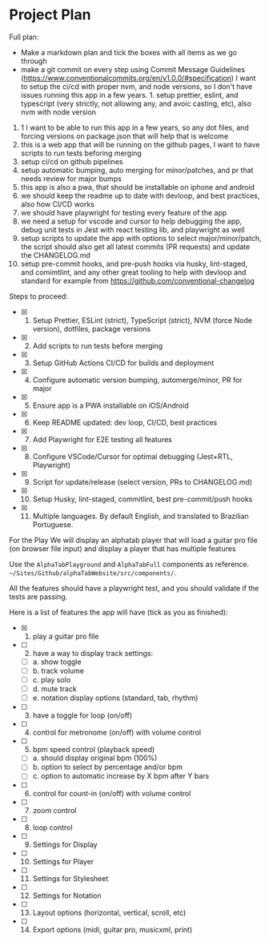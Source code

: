 # Project Plan
Full plan:

* Make a markdown plan and tick the boxes with all items as we go through
* make a git commit on every step using Commit Message Guidelines (https://www.conventionalcommits.org/en/v1.0.0/#specification)
I want to setup the ci/cd with proper nvm, and node versions, so I don't have issues running this app in a few years. 1. setup prettier, eslint, and typescript (very strictly, not allowing any, and avoic casting, etc), also nvm with node version
1. 1 I want to be able to run this app in a few years, so any dot files, and forcing versions on package.json that will help that is welcome
2. this is a web app that will be running on the github pages, I want to have scripts to run tests beforing merging
3. setup ci/cd on github pipelines
4. setup automatic bumping, auto merging for minor/patches, and pr that needs review for major bumps
5. this app is also a pwa, that should be installable on iphone and android
6. we should keep the readme up to date with devloop, and best practices, also how CI/CD works
7. we should have playwright for testing every feature of the app
8. we need a setup for vscode and cursor to help debugging the app, debug unit tests in Jest with react testing lib, and playwright as well
9. setup scripts to update the app with options to select major/minor/patch, the script should also get all latest commits (PR requests) and update the CHANGELOG.md
10. setup pre-commit hooks, and pre-push hooks via husky, lint-staged, and comimtlint, and any other great tooling to help with devloop and standard for example from https://github.com/conventional-changelog


Steps to proceed:
- [x] 1. Setup Prettier, ESLint (strict), TypeScript (strict), NVM (force Node version), dotfiles, package versions
- [x] 2. Add scripts to run tests before merging
- [x] 3. Setup GitHub Actions CI/CD for builds and deployment
- [x] 4. Configure automatic version bumping, automerge/minor, PR for major
- [x] 5. Ensure app is a PWA installable on iOS/Android
- [x] 6. Keep README updated: dev loop, CI/CD, best practices
- [x] 7. Add Playwright for E2E testing all features
- [x] 8. Configure VSCode/Cursor for optimal debugging (Jest+RTL, Playwright)
- [x] 9. Script for update/release (select version, PRs to CHANGELOG.md)
- [x] 10. Setup Husky, lint-staged, commitlint, best pre-commit/push hooks
- [x] 11. Multiple languages. By default English, and translated to Brazilian Portuguese.

For the Play We will display an alphatab player that will load a guitar pro file (on browser file input) and display a player that has multiple features

Use the `AlphaTabPlayground` and `AlphaTabFull` components as reference. `~/Sites/Github/alphaTabWebsite/src/components/`.

All the features should have a playwright test, and you should validate if the tests are passing.

Here is a list of features the app will have (tick as you as finished):
- [x] 1. play a guitar pro file
- [ ] 2. have a way to display track settings:
  - [ ] a. show toggle
  - [ ] b. track volume
  - [ ] c. play solo
  - [ ] d. mute track
  - [ ] e. notation display options (standard, tab, rhythm)
- [ ] 3. have a toggle for loop (on/off)
- [ ] 4. control for metronome (on/off) with volume control
- [ ] 5. bpm speed control (playback speed)
  - [ ] a. should display original bpm (100%)
  - [ ] b. option to select by percentage and/or bpm
  - [ ] c. option to automatic increase by X bpm after Y bars
- [ ] 6. control for count-in (on/off) with volume control
- [ ] 7. zoom control
- [ ] 8. loop control
- [ ] 9. Settings for Display
- [ ] 10. Settings for Player
- [ ] 11. Settings for Stylesheet
- [ ] 12. Settings for Notation
- [ ] 13. Layout options (horizontal, vertical, scroll, etc)
- [ ] 14. Export options (midi, guitar pro, musicxml, print)
